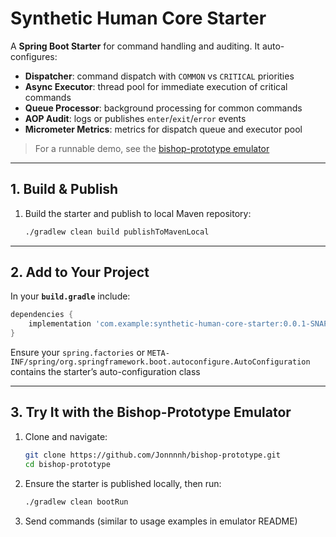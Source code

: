 # Synthetic Human Core Starter

A **Spring Boot Starter** for command handling and auditing. It auto-configures:

* **Dispatcher**: command dispatch with `COMMON` vs `CRITICAL` priorities
* **Async Executor**: thread pool for immediate execution of critical commands
* **Queue Processor**: background processing for common commands
* **AOP Audit**: logs or publishes `enter`/`exit`/`error` events
* **Micrometer Metrics**: metrics for dispatch queue and executor pool

> For a runnable demo, see the [bishop-prototype emulator](https://github.com/Jonnnnh/bishop-prototype)

---

## 1. Build & Publish

1. Build the starter and publish to local Maven repository:

   ```bash
   ./gradlew clean build publishToMavenLocal   
   ```

---

## 2. Add to Your Project

In your **`build.gradle`** include:

```groovy
dependencies {
    implementation 'com.example:synthetic-human-core-starter:0.0.1-SNAPSHOT'
}
```

Ensure your `spring.factories` or `META-INF/spring/org.springframework.boot.autoconfigure.AutoConfiguration` contains the starter’s auto-configuration class

---

## 3. Try It with the Bishop-Prototype Emulator

1. Clone and navigate:

   ```bash
   git clone https://github.com/Jonnnnh/bishop-prototype.git
   cd bishop-prototype
   ```

2. Ensure the starter is published locally, then run:

   ```bash
   ./gradlew clean bootRun
   ```

3. Send commands (similar to usage examples in emulator README)

